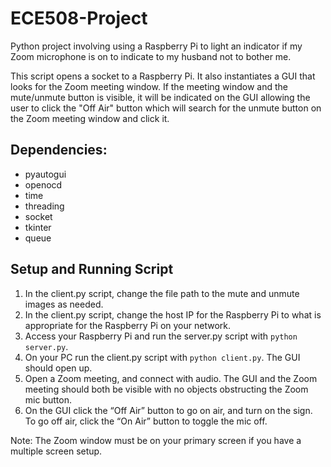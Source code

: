 # ECE508-Project
Python project involving using a Raspberry Pi to light an indicator if my Zoom microphone is on to indicate to my husband not to bother me.

This script opens a socket to a Raspberry Pi. It also instantiates a GUI that looks for the Zoom meeting window. If the meeting window and the mute/unmute button is visible, it will be indicated on the GUI allowing the user to click the "Off Air" button which will search for the unmute button on the Zoom meeting window and click it.

## Dependencies:
* pyautogui
* openocd
* time
* threading
* socket
* tkinter
* queue

## Setup and Running Script
1. In the client.py script, change the file path to the mute and unmute images as needed.
2. In the client.py script, change the host IP for the Raspberry Pi to what is appropriate for the Raspberry Pi on your network.
3. Access your Raspberry Pi and run the server.py script with `python server.py`.
4. On your PC run the client.py script with `python client.py`. The GUI should open up.
5. Open a Zoom meeting, and connect with audio. The GUI and the Zoom meeting should both be visible with no objects obstructing the Zoom mic button.
6. On the GUI click the “Off Air” button to go on air, and turn on the sign. To go off air, click the “On Air” button to toggle the mic off.

Note: The Zoom window must be on your primary screen if you have a multiple screen setup.
